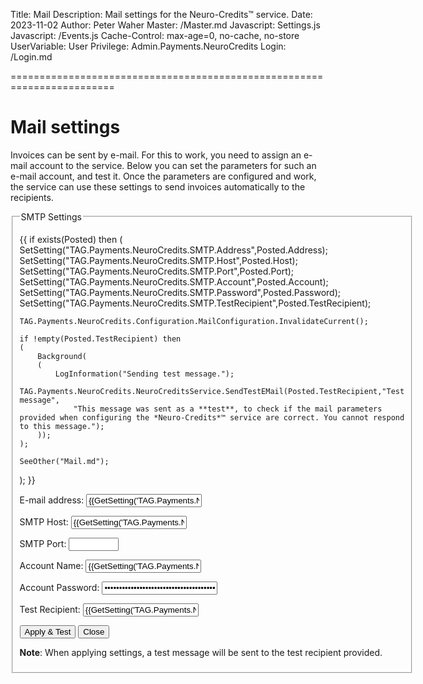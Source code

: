 ﻿Title: Mail
Description: Mail settings for the Neuro-Credits™ service.
Date: 2023-11-02
Author: Peter Waher
Master: /Master.md
Javascript: Settings.js
Javascript: /Events.js
Cache-Control: max-age=0, no-cache, no-store
UserVariable: User
Privilege: Admin.Payments.NeuroCredits
Login: /Login.md

========================================================================

Mail settings
================

Invoices can be sent by e-mail. For this to work, you need to assign an e-mail account to the service. Below you can set the parameters
for such an e-mail account, and test it. Once the parameters are configured and work, the service can use these settings to send invoices
automatically to the recipients.

<form action="Mail.md" method="post">
<fieldset>
<legend>SMTP Settings</legend>

{{
if exists(Posted) then
(
	SetSetting("TAG.Payments.NeuroCredits.SMTP.Address",Posted.Address);
	SetSetting("TAG.Payments.NeuroCredits.SMTP.Host",Posted.Host);
	SetSetting("TAG.Payments.NeuroCredits.SMTP.Port",Posted.Port);
	SetSetting("TAG.Payments.NeuroCredits.SMTP.Account",Posted.Account);
	SetSetting("TAG.Payments.NeuroCredits.SMTP.Password",Posted.Password);
	SetSetting("TAG.Payments.NeuroCredits.SMTP.TestRecipient",Posted.TestRecipient);

	TAG.Payments.NeuroCredits.Configuration.MailConfiguration.InvalidateCurrent();

	if !empty(Posted.TestRecipient) then
	(
		Background(
		(
			LogInformation("Sending test message.");
			TAG.Payments.NeuroCredits.NeuroCreditsService.SendTestEMail(Posted.TestRecipient,"Test message",
				"This message was sent as a **test**, to check if the mail parameters provided when configuring the *Neuro-Credits*™ service are correct. You cannot respond to this message.");
		));
	);

	SeeOther("Mail.md");
);
}}

<p>
<label for="Address">E-mail address:</label>  
<input id="Address" name="Address" type="email" value="{{GetSetting('TAG.Payments.NeuroCredits.SMTP.Address','')}}"/>
</p>

<p>
<label for="Host">SMTP Host:</label>  
<input id="Host" name="Host" type="text" value="{{GetSetting('TAG.Payments.NeuroCredits.SMTP.Host','')}}"/>
</p>

<p>
<label for="Port">SMTP Port:</label>  
<input id="Port" name="Port" type="number" min="1" max="65535" value="{{GetSetting('TAG.Payments.NeuroCredits.SMTP.Port',25)}}"/>
</p>

<p>
<label for="Account">Account Name:</label>  
<input id="Account" name="Account" type="text" value="{{GetSetting('TAG.Payments.NeuroCredits.SMTP.Account','')}}"/>
</p>

<p>
<label for="Password">Account Password:</label>  
<input id="Password" name="Password" type="password" value="{{GetSetting('TAG.Payments.NeuroCredits.SMTP.Password','')}}"/>
</p>

<p>
<label for="TestRecipient">Test Recipient:</label>  
<input id="TestRecipient" name="TestRecipient" type="email" value="{{GetSetting('TAG.Payments.NeuroCredits.SMTP.TestRecipient','')}}"/>
</p>

<button type="submit" class="posButton">Apply & Test</button>
<button type="button" class="negButton" onclick="Close()">Close</button>

**Note**: When applying settings, a test message will be sent to the test recipient provided.

</fieldset>
</form>
